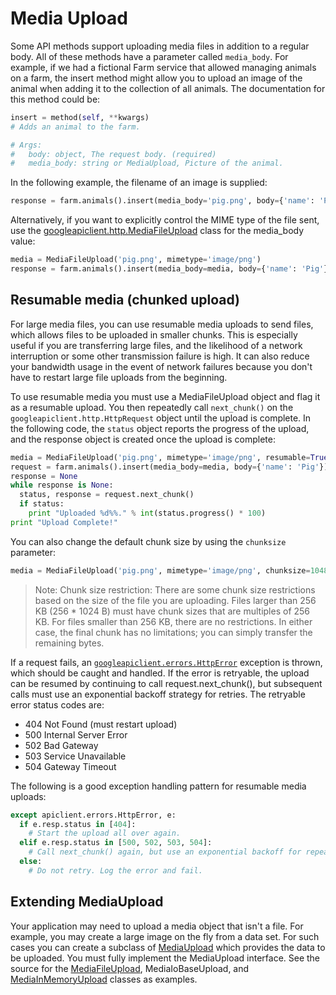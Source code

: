 # Media Upload

Some API methods support uploading media files in addition to a regular body. All of these methods have a parameter called `media_body`. For example, if we had a fictional Farm service that allowed managing animals on a farm, the insert method might allow you to upload an image of the animal when adding it to the collection of all animals. The documentation for this method could be:

```python
insert = method(self, **kwargs)
# Adds an animal to the farm.

# Args:
#   body: object, The request body. (required)
#   media_body: string or MediaUpload, Picture of the animal.
```

In the following example, the filename of an image is supplied:

```python
response = farm.animals().insert(media_body='pig.png', body={'name': 'Pig'}).execute()
```

Alternatively, if you want to explicitly control the MIME type of the file sent, use the [googleapiclient.http.MediaFileUpload](https://googleapis.github.io/google-api-python-client/docs/epy/googleapiclient.http.MediaFileUpload-class.html) class for the media_body value:

```python
media = MediaFileUpload('pig.png', mimetype='image/png')
response = farm.animals().insert(media_body=media, body={'name': 'Pig'}).execute()
```

## Resumable media (chunked upload)

For large media files, you can use resumable media uploads to send files, which allows files to be uploaded in smaller chunks. This is especially useful if you are transferring large files, and the likelihood of a network interruption or some other transmission failure is high. It can also reduce your bandwidth usage in the event of network failures because you don't have to restart large file uploads from the beginning.

To use resumable media you must use a MediaFileUpload object and flag it as a resumable upload. You then repeatedly call `next_chunk()` on the `googleapiclient.http.HttpRequest` object until the upload is complete. In the following code, the `status` object reports the progress of the upload, and the response object is created once the upload is complete:

```python
media = MediaFileUpload('pig.png', mimetype='image/png', resumable=True)
request = farm.animals().insert(media_body=media, body={'name': 'Pig'})
response = None
while response is None:
  status, response = request.next_chunk()
  if status:
    print "Uploaded %d%%." % int(status.progress() * 100)
print "Upload Complete!"
```

You can also change the default chunk size by using the `chunksize` parameter:

```py
media = MediaFileUpload('pig.png', mimetype='image/png', chunksize=1048576, resumable=True)
```

> Note: Chunk size restriction: There are some chunk size restrictions based on the size of the file you are uploading. Files larger than 256 KB (256 * 1024 B) must have chunk sizes that are multiples of 256 KB. For files smaller than 256 KB, there are no restrictions. In either case, the final chunk has no limitations; you can simply transfer the remaining bytes.

If a request fails, an [`googleapiclient.errors.HttpError`](https://googleapis.github.io/google-api-python-client/docs/epy/googleapiclient.errors.HttpError-class.html) exception is thrown, which should be caught and handled. If the error is retryable, the upload can be resumed by continuing to call request.next_chunk(), but subsequent calls must use an exponential backoff strategy for retries. The retryable error status codes are:

- 404 Not Found (must restart upload)
- 500 Internal Server Error
- 502 Bad Gateway
- 503 Service Unavailable
- 504 Gateway Timeout

The following is a good exception handling pattern for resumable media uploads:

```py
except apiclient.errors.HttpError, e:
  if e.resp.status in [404]:
    # Start the upload all over again.
  elif e.resp.status in [500, 502, 503, 504]:
    # Call next_chunk() again, but use an exponential backoff for repeated errors.
  else:
    # Do not retry. Log the error and fail.
```

## Extending MediaUpload

Your application may need to upload a media object that isn't a file. For example, you may create a large image on the fly from a data set. For such cases you can create a subclass of [MediaUpload](https://googleapis.github.io/google-api-python-client/docs/epy/googleapiclient.http.MediaUpload-class.html) which provides the data to be uploaded. You must fully implement the MediaUpload interface. See the source for the [MediaFileUpload](https://googleapis.github.io/google-api-python-client/docs/epy/googleapiclient.http.MediaFileUpload-class.html), MediaIoBaseUpload, and [MediaInMemoryUpload](https://googleapis.github.io/google-api-python-client/docs/epy/googleapiclient.http.MediaInMemoryUpload-class.html) classes as examples.

